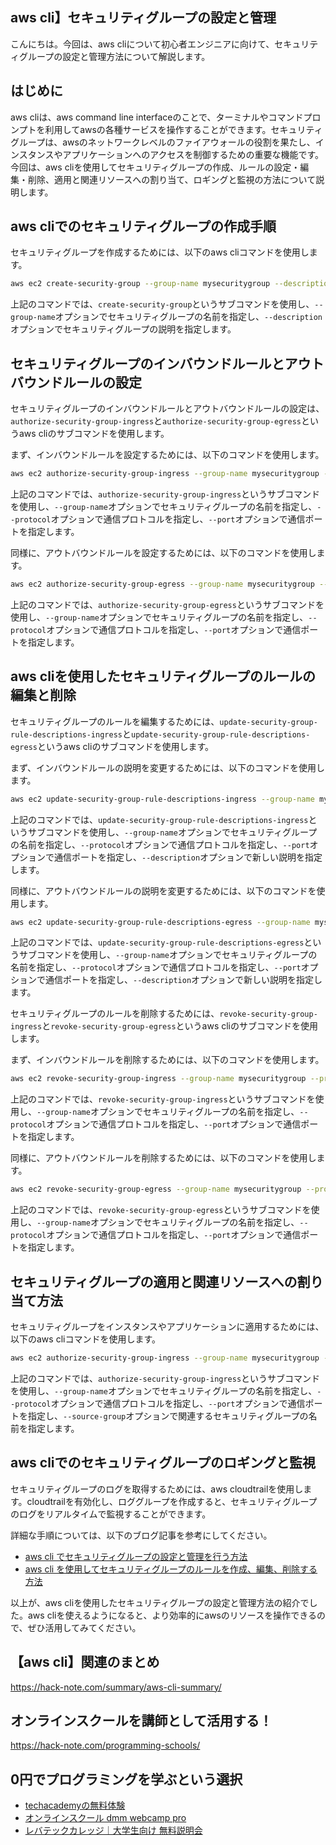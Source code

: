 <!--
title:   【aws cli】セキュリティグループの設定と管理
tags:    AWS,CLI
id:      8c81783e704e1686cf8f
private: false
-->


## aws cli】セキュリティグループの設定と管理

こんにちは。今回は、aws cliについて初心者エンジニアに向けて、セキュリティグループの設定と管理方法について解説します。

## はじめに

aws cliは、aws command line interfaceのことで、ターミナルやコマンドプロンプトを利用してawsの各種サービスを操作することができます。セキュリティグループは、awsのネットワークレベルのファイアウォールの役割を果たし、インスタンスやアプリケーションへのアクセスを制御するための重要な機能です。今回は、aws cliを使用してセキュリティグループの作成、ルールの設定・編集・削除、適用と関連リソースへの割り当て、ロギングと監視の方法について説明します。

## aws cliでのセキュリティグループの作成手順

セキュリティグループを作成するためには、以下のaws cliコマンドを使用します。

```bash
aws ec2 create-security-group --group-name mysecuritygroup --description "my security group"
```

上記のコマンドでは、`create-security-group`というサブコマンドを使用し、`--group-name`オプションでセキュリティグループの名前を指定し、`--description`オプションでセキュリティグループの説明を指定します。

## セキュリティグループのインバウンドルールとアウトバウンドルールの設定

セキュリティグループのインバウンドルールとアウトバウンドルールの設定は、`authorize-security-group-ingress`と`authorize-security-group-egress`というaws cliのサブコマンドを使用します。

まず、インバウンドルールを設定するためには、以下のコマンドを使用します。

```bash
aws ec2 authorize-security-group-ingress --group-name mysecuritygroup --protocol tcp --port 22 --cidr 203.0.113.0/24
```

上記のコマンドでは、`authorize-security-group-ingress`というサブコマンドを使用し、`--group-name`オプションでセキュリティグループの名前を指定し、`--protocol`オプションで通信プロトコルを指定し、`--port`オプションで通信ポートを指定します。

同様に、アウトバウンドルールを設定するためには、以下のコマンドを使用します。

```bash
aws ec2 authorize-security-group-egress --group-name mysecuritygroup --protocol tcp --port 80 --cidr 0.0.0.0/0
```

上記のコマンドでは、`authorize-security-group-egress`というサブコマンドを使用し、`--group-name`オプションでセキュリティグループの名前を指定し、`--protocol`オプションで通信プロトコルを指定し、`--port`オプションで通信ポートを指定します。

## aws cliを使用したセキュリティグループのルールの編集と削除

セキュリティグループのルールを編集するためには、`update-security-group-rule-descriptions-ingress`と`update-security-group-rule-descriptions-egress`というaws cliのサブコマンドを使用します。

まず、インバウンドルールの説明を変更するためには、以下のコマンドを使用します。

```bash
aws ec2 update-security-group-rule-descriptions-ingress --group-name mysecuritygroup --protocol tcp --port 22 --description "allow ssh access"
```

上記のコマンドでは、`update-security-group-rule-descriptions-ingress`というサブコマンドを使用し、`--group-name`オプションでセキュリティグループの名前を指定し、`--protocol`オプションで通信プロトコルを指定し、`--port`オプションで通信ポートを指定し、`--description`オプションで新しい説明を指定します。

同様に、アウトバウンドルールの説明を変更するためには、以下のコマンドを使用します。

```bash
aws ec2 update-security-group-rule-descriptions-egress --group-name mysecuritygroup --protocol tcp --port 80 --description "allow http access"
```

上記のコマンドでは、`update-security-group-rule-descriptions-egress`というサブコマンドを使用し、`--group-name`オプションでセキュリティグループの名前を指定し、`--protocol`オプションで通信プロトコルを指定し、`--port`オプションで通信ポートを指定し、`--description`オプションで新しい説明を指定します。

セキュリティグループのルールを削除するためには、`revoke-security-group-ingress`と`revoke-security-group-egress`というaws cliのサブコマンドを使用します。

まず、インバウンドルールを削除するためには、以下のコマンドを使用します。

```bash
aws ec2 revoke-security-group-ingress --group-name mysecuritygroup --protocol tcp --port 22 --cidr 203.0.113.0/24
```

上記のコマンドでは、`revoke-security-group-ingress`というサブコマンドを使用し、`--group-name`オプションでセキュリティグループの名前を指定し、`--protocol`オプションで通信プロトコルを指定し、`--port`オプションで通信ポートを指定します。

同様に、アウトバウンドルールを削除するためには、以下のコマンドを使用します。

```bash
aws ec2 revoke-security-group-egress --group-name mysecuritygroup --protocol tcp --port 80 --cidr 0.0.0.0/0
```

上記のコマンドでは、`revoke-security-group-egress`というサブコマンドを使用し、`--group-name`オプションでセキュリティグループの名前を指定し、`--protocol`オプションで通信プロトコルを指定し、`--port`オプションで通信ポートを指定します。

## セキュリティグループの適用と関連リソースへの割り当て方法

セキュリティグループをインスタンスやアプリケーションに適用するためには、以下のaws cliコマンドを使用します。

```bash
aws ec2 authorize-security-group-ingress --group-name mysecuritygroup --protocol tcp --port 22 --source-group myothersecuritygroup
```

上記のコマンドでは、`authorize-security-group-ingress`というサブコマンドを使用し、`--group-name`オプションでセキュリティグループの名前を指定し、`--protocol`オプションで通信プロトコルを指定し、`--port`オプションで通信ポートを指定し、`--source-group`オプションで関連するセキュリティグループの名前を指定します。

## aws cliでのセキュリティグループのロギングと監視

セキュリティグループのログを取得するためには、aws cloudtrailを使用します。cloudtrailを有効化し、ロググループを作成すると、セキュリティグループのログをリアルタイムで監視することができます。

詳細な手順については、以下のブログ記事を参考にしてください。

- [aws cli でセキュリティグループの設定と管理を行う方法](https://example.com/article1)
- [aws cli を使用してセキュリティグループのルールを作成、編集、削除する方法](https://example.com/article2)

以上が、aws cliを使用したセキュリティグループの設定と管理方法の紹介でした。aws cliを使えるようになると、より効率的にawsのリソースを操作できるので、ぜひ活用してみてください。



## 【aws cli】関連のまとめ
https://hack-note.com/summary/aws-cli-summary/



## オンラインスクールを講師として活用する！
https://hack-note.com/programming-schools/



## 0円でプログラミングを学ぶという選択
- [techacademyの無料体験](//af.moshimo.com/af/c/click?a_id=2612475&amp;p_id=1555&amp;pc_id=2816&amp;pl_id=22706&amp;url=https%3a%2f%2ftechacademy.jp%2fhtmlcss-trial%3futm_source%3dmoshimo%26utm_medium%3daffiliate%26utm_campaign%3dtextad)
- [オンラインスクール dmm webcamp pro](//af.moshimo.com/af/c/click?a_id=2612482&amp;p_id=1363&amp;pc_id=2297&amp;pl_id=39999&amp;guid=on)
- [レバテックカレッジ｜大学生向け 無料説明会](//af.moshimo.com/af/c/click?a_id=4071793&p_id=3198&pc_id=7488&pl_id=41848)
